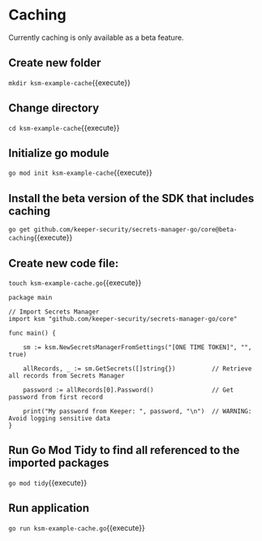# Caching

Currently caching is only available as a beta feature.


## Create new folder

`mkdir ksm-example-cache`{{execute}}

## Change directory

`cd ksm-example-cache`{{execute}}

## Initialize go module

`go mod init ksm-example-cache`{{execute}}

## Install the beta version of the SDK that includes caching

`go get github.com/keeper-security/secrets-manager-go/core@beta-caching`{{execute}}

## Create new code file:

`touch ksm-example-cache.go`{{execute}}

```golang
package main

// Import Secrets Manager
import ksm "github.com/keeper-security/secrets-manager-go/core"

func main() {

    sm := ksm.NewSecretsManagerFromSettings("[ONE TIME TOKEN]", "", true)

    allRecords, _ := sm.GetSecrets([]string{})          // Retrieve all records from Secrets Manager
    
    password := allRecords[0].Password()                // Get password from first record

    print("My password from Keeper: ", password, "\n")  // WARNING: Avoid logging sensitive data
}

```

## Run Go Mod Tidy to find all referenced to the imported packages

`go mod tidy`{{execute}}

## Run application

`go run ksm-example-cache.go`{{execute}}

